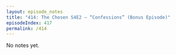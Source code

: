 ```yaml
---
layout: episode_notes
title: "414: The Chosen S4E2 — “Confessions” (Bonus Episode)"
episodeIndex: 417
permalink: /414
---
```

No notes yet.
